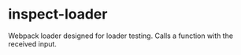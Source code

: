 # inspect-loader
Webpack loader designed for loader testing. Calls a function with the received input.
